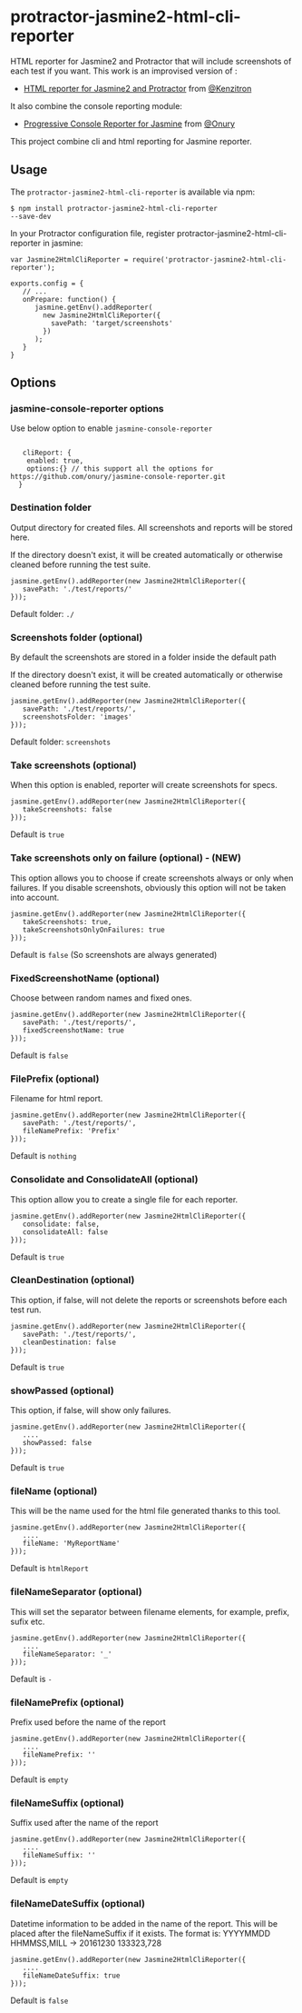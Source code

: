 # protractor-jasmine2-html-cli-reporter


HTML reporter for Jasmine2 and Protractor that will include screenshots of each test if you want.
This work is an improvised version of :
* [HTML reporter for Jasmine2 and Protractor](https://github.com/Kenzitron/protractor-jasmine2-html-reporter) from [@Kenzitron](https://github.com/Kenzitron) 


It also combine the console reporting module: 

* [Progressive Console Reporter for Jasmine](https://github.com/onury/jasmine-console-reporter.git) from [@Onury](https://github.com/Onury)

This project combine cli and html reporting for Jasmine reporter. 

## Usage
The <code>protractor-jasmine2-html-cli-reporter</code> is available via npm:

<code>$ npm install protractor-jasmine2-html-cli-reporter --save-dev</code>

In your Protractor configuration file, register protractor-jasmine2-html-cli-reporter in jasmine:

<pre><code>var Jasmine2HtmlCliReporter = require('protractor-jasmine2-html-cli-reporter');

exports.config = {
   // ...
   onPrepare: function() {
      jasmine.getEnv().addReporter(
        new Jasmine2HtmlCliReporter({
          savePath: 'target/screenshots'
        })
      );
   }
}</code></pre>

## Options

### jasmine-console-reporter options
Use below option to enable <code>jasmine-console-reporter</code>
<pre><code>
   cliReport: {
    enabled: true,
    options:{} // this support all the options for https://github.com/onury/jasmine-console-reporter.git
  }
</code></pre>

### Destination folder

Output directory for created files. All screenshots and reports will be stored here.

If the directory doesn't exist, it will be created automatically or otherwise cleaned before running the test suite.

<pre><code>jasmine.getEnv().addReporter(new Jasmine2HtmlCliReporter({
   savePath: './test/reports/'
}));</code></pre>

Default folder: <code>./</code>

### Screenshots folder (optional)

By default the screenshots are stored in a folder inside the default path

If the directory doesn't exist, it will be created automatically or otherwise cleaned before running the test suite.

<pre><code>jasmine.getEnv().addReporter(new Jasmine2HtmlCliReporter({
   savePath: './test/reports/',
   screenshotsFolder: 'images'
}));</code></pre>

Default folder: <code>screenshots</code>

### Take screenshots (optional)

When this option is enabled, reporter will create screenshots for specs.

<pre><code>jasmine.getEnv().addReporter(new Jasmine2HtmlCliReporter({
   takeScreenshots: false
}));</code></pre>

Default is <code>true</code>

### Take screenshots only on failure (optional) - (NEW)

This option allows you to choose if create screenshots always or only when failures.
If you disable screenshots, obviously this option will not be taken into account.

<pre><code>jasmine.getEnv().addReporter(new Jasmine2HtmlCliReporter({
   takeScreenshots: true,
   takeScreenshotsOnlyOnFailures: true
}));</code></pre>

Default is <code>false</code> (So screenshots are always generated)


### FixedScreenshotName (optional)

Choose between random names and fixed ones.

<pre><code>jasmine.getEnv().addReporter(new Jasmine2HtmlCliReporter({
   savePath: './test/reports/',
   fixedScreenshotName: true
}));</code></pre>

Default is <code>false</code>


### FilePrefix (optional)

Filename for html report.

<pre><code>jasmine.getEnv().addReporter(new Jasmine2HtmlCliReporter({
   savePath: './test/reports/',
   fileNamePrefix: 'Prefix'
}));</code></pre>

Default is <code>nothing</code>

### Consolidate and ConsolidateAll (optional)

This option allow you to create a single file for each reporter.

<pre><code>jasmine.getEnv().addReporter(new Jasmine2HtmlCliReporter({
   consolidate: false,
   consolidateAll: false
}));</code></pre>

Default is <code>true</code>

### CleanDestination (optional)

This option, if false, will not delete the reports or screenshots before each test run. 

<pre><code>jasmine.getEnv().addReporter(new Jasmine2HtmlCliReporter({
   savePath: './test/reports/',
   cleanDestination: false
}));</code></pre>

Default is <code>true</code>

### showPassed (optional)

This option, if false, will show only failures. 

<pre><code>jasmine.getEnv().addReporter(new Jasmine2HtmlCliReporter({
   ....
   showPassed: false
}));</code></pre>

Default is <code>true</code>

### fileName (optional)

This will be the name used for the html file generated thanks to this tool.

<pre><code>jasmine.getEnv().addReporter(new Jasmine2HtmlCliReporter({
   ....
   fileName: 'MyReportName'
}));</code></pre>

Default is <code>htmlReport</code>

### fileNameSeparator (optional)

This will set the separator between filename elements, for example, prefix, sufix etc.

<pre><code>jasmine.getEnv().addReporter(new Jasmine2HtmlCliReporter({
   ....
   fileNameSeparator: '_'
}));</code></pre>

Default is <code>-</code>

### fileNamePrefix (optional)

Prefix used before the name of the report

<pre><code>jasmine.getEnv().addReporter(new Jasmine2HtmlCliReporter({
   ....
   fileNamePrefix: ''
}));</code></pre>

Default is <code>empty</code>

### fileNameSuffix (optional)

Suffix used after the name of the report

<pre><code>jasmine.getEnv().addReporter(new Jasmine2HtmlCliReporter({
   ....
   fileNameSuffix: ''
}));</code></pre>

Default is <code>empty</code>

### fileNameDateSuffix (optional)

Datetime information to be added in the name of the report. This will be placed after the fileNameSuffix if it exists.
The format is: YYYYMMDD HHMMSS,MILL -> 20161230 133323,728

<pre><code>jasmine.getEnv().addReporter(new Jasmine2HtmlCliReporter({
   ....
   fileNameDateSuffix: true
}));</code></pre>

Default is <code>false</code>
